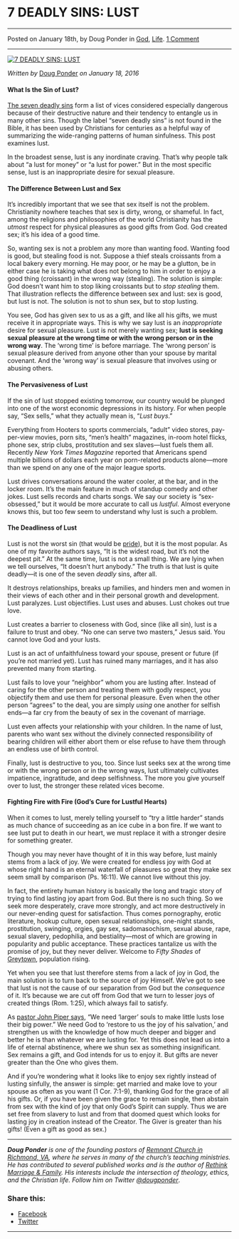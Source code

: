 7 DEADLY SINS: LUST
===================

* * *

Posted on January 18th, by Doug Ponder in [God](http://www.remnantresource.org/category/god/), [Life](http://www.remnantresource.org/category/life/). [1 Comment](http://www.remnantresource.org/7-deadly-sins-lust/#comments)

* * *

[![7 DEADLY SINS: LUST](http://www.remnantresource.org/wp-content/uploads/2016/01/SDS-Lust.png)](http://www.remnantresource.org/wp-content/uploads/2016/01/SDS-Lust.png)  

_Written by_ [Doug Ponder](http://www.remnantresource.org/author/doug-ponder/ "Posts by Doug Ponder") _on January 18, 2016_

#### **What Is the Sin of Lust?**

[The seven deadly sins](http://www.remnantresource.org/tag/seven-deadly-sins/) form a list of vices considered especially dangerous because of their destructive nature and their tendency to entangle us in many other sins. Though the label “seven deadly sins” is not found in the Bible, it has been used by Christians for centuries as a helpful way of summarizing the wide-ranging patterns of human sinfulness. This post examines lust.

In the broadest sense, lust is any inordinate craving. That’s why people talk about “a lust for money” or “a lust for power.” But in the most specific sense, lust is an inappropriate desire for sexual pleasure.

#### **The Difference Between Lust and Sex**

It’s incredibly important that we see that sex itself is not the problem. Christianity nowhere teaches that sex is dirty, wrong, or shameful. In fact, among the religions and philosophies of the world Christianity has the _utmost_ respect for physical pleasures as good gifts from God. God created sex; it’s his idea of a good time.

So, wanting sex is not a problem any more than wanting food. Wanting food is good, but stealing food is not. Suppose a thief steals croissants from a local bakery every morning. He may poor, or he may be a glutton, be in either case he is taking what does not belong to him in order to enjoy a good thing (croissant) in the wrong way (stealing). The solution is simple: God doesn’t want him to stop liking croissants but to _stop stealing_ them. That illustration reflects the difference between sex and lust: sex is good, but lust is not. The solution is not to shun sex, but to stop lusting.

You see, God has given sex to us as a gift, and like all his gifts, we must receive it in appropriate ways. This is why we say lust is an _inappropriate_ desire for sexual pleasure. Lust is not merely wanting sex; **lust is seeking sexual pleasure at the wrong time or with the wrong person or in the wrong way**. The ‘wrong time’ is before marriage. The ‘wrong person’ is sexual pleasure derived from anyone other than your spouse by marital covenant. And the ‘wrong way’ is sexual pleasure that involves using or abusing others.

#### **The Pervasiveness of Lust**

If the sin of lust stopped existing tomorrow, our country would be plunged into one of the worst economic depressions in its history. For when people say, “Sex sells,” what they actually mean is, “_Lust buys_.”

Everything from Hooters to sports commercials, “adult” video stores, pay-per-view movies, porn sits, “men’s health” magazines, in-room hotel flicks, phone sex, strip clubs, prostitution and sex slaves—lust fuels them all. Recently _New York Times Magazine_ reported that Americans spend multiple billions of dollars each year on porn-related products alone—more than we spend on any one of the major league sports.

Lust drives conversations around the water cooler, at the bar, and in the locker room. It’s the main feature in much of standup comedy and other jokes. Lust sells records and charts songs. We say our society is “sex-obsessed,” but it would be more accurate to call us _lustful_. Almost everyone knows this, but too few seem to understand why lust is such a problem.

#### **The Deadliness of Lust**

Lust is not the worst sin (that would be [pride](http://www.remnantresource.org/7-deadly-sins-pride/)), but it is the most popular. As one of my favorite authors says, “It is the widest road, but it’s not the deepest pit.” At the same time, lust is not a small thing. We are lying when we tell ourselves, “It doesn’t hurt anybody.” The truth is that lust is quite deadly—it is one of the seven _deadly_ sins, after all.

It destroys relationships, breaks up families, and hinders men and women in their views of each other and in their personal growth and development. Lust paralyzes. Lust objectifies. Lust uses and abuses. Lust chokes out true love.

Lust creates a barrier to closeness with God, since (like all sin), lust is a failure to trust and obey. “No one can serve two masters,” Jesus said. You cannot love God and your lusts.

Lust is an act of unfaithfulness toward your spouse, present or future (if you’re not married yet). Lust has ruined many marriages, and it has also prevented many from starting.

Lust fails to love your “neighbor” whom you are lusting after. Instead of caring for the other person and treating them with godly respect, you objectify them and use them for personal pleasure. Even when the other person “agrees” to the deal, you are simply _using_ one another for selfish ends—a far cry from the beauty of sex in the covenant of marriage.

Lust even affects your relationship with your children. In the name of lust, parents who want sex without the divinely connected responsibility of bearing children will either abort them or else refuse to have them through an endless use of birth control.

Finally, lust is destructive to you, too. Since lust seeks sex at the wrong time or with the wrong person or in the wrong ways, lust ultimately cultivates impatience, ingratitude, and deep selfishness. The more you give yourself over to lust, the stronger these related vices become.

#### **Fighting Fire with Fire (God’s Cure for Lustful Hearts)**

When it comes to lust, merely telling yourself to “try a little harder” stands as much chance of succeeding as an ice cube in a bon fire. If we want to see lust put to death in our heart, we must replace it with a stronger desire for something greater.

Though you may never have thought of it in this way before, lust mainly stems from a lack of joy. We were created for endless joy with God at whose right hand is an eternal waterfall of pleasures so great they make sex seem small by comparison (Ps. 16:11). We cannot live without this joy.

In fact, the entirety human history is basically the long and tragic story of trying to find lasting joy apart from God. But there is no such thing. So we seek more desperately, crave more strongly, and act more destructively in our never-ending quest for satisfaction. Thus comes pornography, erotic literature, hookup culture, open sexual relationships, one-night stands, prostitution, swinging, orgies, gay sex, sadomasochism, sexual abuse, rape, sexual slavery, pedophilia, and bestiality—most of which are growing in popularity and public acceptance. These practices tantalize us with the promise of joy, but they never deliver. Welcome to _Fifty Shades_ of [Greytown](http://www.atacrossroads.net/wp-content/uploads/2012/12/the-great-divorce-cs-lewis-cover.jpg), population rising.

Yet when you see that lust therefore stems from a lack of joy in God, the main solution is to turn back to the source of joy Himself. We’ve got to see that lust is not the cause of our separation from God but the _consequence_ of it. It’s because we are cut off from God that we turn to lesser joys of created things (Rom. 1:25), which always fail to satisfy.

As [pastor John Piper says](http://www.tubechop.com/chop/U2_QC-9lFfY), “We need ‘larger’ souls to make little lusts lose their big power.” We need God to ‘restore to us the joy of his salvation,’ and strengthen us with the knowledge of how much deeper and bigger and better he is than whatever we are lusting for. Yet this does not lead us into a life of eternal abstinence, where we shun sex as something insignificant. Sex remains a gift, and God intends for us to enjoy it. But gifts are never greater than the One who gives them.

And if you’re wondering what it looks like to enjoy sex rightly instead of lusting sinfully, the answer is simple: get married and make love to your spouse as often as you want (1 Cor. 7:1-9), thanking God for the grace of all his gifts. Or, if you have been given the grace to remain single, then abstain from sex with the kind of joy that only God’s Spirit can supply. Thus we are set free from slavery to lust and from that doomed quest which looks for lasting joy in creation instead of the Creator. The Giver is greater than his gifts! (Even a gift as good as sex.)

* * *

_**Doug Ponder** is one of the founding pastors of [Remnant Church in Richmond, VA](http://www.remnantrichmond.org/), where he serves in many of the church’s teaching ministries. He has contributed to several published works and is the author of [Rethink Marriage & Family](http://www.remnantrichmond.org/mediafiles/uploaded/r/0e1604567_rethink-marriage-and-family-ebook.pdf). His interests include the intersection of theology, ethics, and the Christian life. Follow him on Twitter [@dougponder](https://twitter.com/dougponder)_.

### Share this:

*   [Facebook](http://www.remnantresource.org/7-deadly-sins-lust/?share=facebook "Click to share on Facebook")
*   [Twitter](http://www.remnantresource.org/7-deadly-sins-lust/?share=twitter "Click to share on Twitter")

  

* * *
